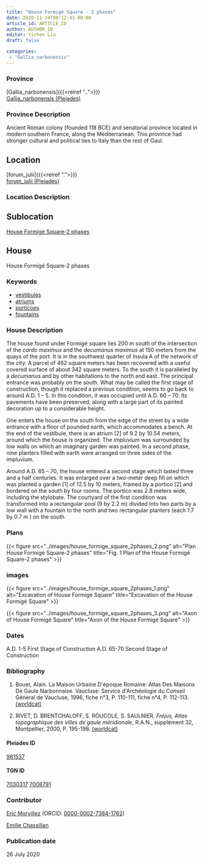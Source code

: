```yaml
---
title: "House Formigé Square - 2 phases"
date: 2020-11-14T00:12:43-00:00
article_id: ARTICLE_ID
author: AUTHOR_ID
editor: Yichen Liu
draft: false

categories:
 - "Gallia_narbonensis"
---
```


### Province

[Gallia_narbonensis]({{<relref "..">}}) \
[Gallia_narbonensis (Pleiades)](https://pleiades.stoa.org/places/981537)

### Province Description

Ancient Roman colony (founded 118 BCE) and senatorial province located in modern southern France, along the Mediterranean. This province had stronger cultural and political ties to Italy than the rest of Gaul.

## Location

[forum_julii]({{<relref ".">}}) \
[forum_julii (Pleiades)](https://pleiades.stoa.org/places/307416064)

### Location Description

<!--### Location Description-->

<!-- LEAVE THIS BLANK FOR NOW -->

## Sublocation

[House Formigé Square-2 phases](#)

<!--### Sublocation Description-->

<!-- DESCRIPTION -->

## House

House Formigé Square-2 phases



### Keywords
- [vestibules](http://vocab.getty.edu/page/aat/300083076)
- [atriums](http://vocab.getty.edu/page/aat/300004097)
- [porticoes](http://vocab.getty.edu/page/aat/300004145)
- [fountains](http://vocab.getty.edu/page/aat/300006179)


### House Description

The house found under Formigé square lies 200 m south of the intersection of the *cardo maximus* and the *decumanus maximus* at 150 meters from the quays of the port.  It is in the southwest quarter of  Insula A of the network of the city.  A parcel of 462 square meters has been recovered with a useful covered surface of about 342 square meters.  To the south it is paralleled by a *decumanus* and by other habitations to the north and east.  The principal entrance was probably on the south.  What may be called the first stage of construction, though it replaced a previous condition, seems to go back to around A.D. 1 – 5.  In this condition, it was occupied until A.D. 60 – 70.  Its pavements have been preserved, along with a large part of its painted decoration up to a considerable height.

One enters the house on the south from the edge of the street by a wide entrance with a floor of pounded earth, which accommodates a bench.  At the end of the vestibule, there is an atrium [2] of 9.2 by 10.54 meters, around which the house is organized.  The *impluvium* was surrounded by low walls on which an imaginary garden was painted.  In a second phase, nine planters filled with earth were arranged on three sides of the impluvium.

Around A.D. 65 – 70, the house entered a second stage which lasted three and a half centuries.  It was enlarged over a two-meter deep fill on which was planted a garden [1] of 12.5 by 10 meters, framed by a portico [2] and bordered on the south by four rooms.  The portico was 2.8 meters wide, including the stylobate.  The courtyard of the first condition was transformed into a rectangular pool (9 by 2.2 m) divided into two parts by a low wall with a fountain to the north and two rectangular planters (each 1.7 by 0.7 m ) on the south.





### Plans


{{< figure src="../images/house_formige_square_2phases_2.png" alt="Plan House Formigé Square-2 phases" title="Fig. 1 Plan of the House Formigé Square-2 phases" >}}

### images

{{< figure src="../images/house_formige_square_2phases_1.png" alt="Excavation of House Formigé Square" title="Excavation of the House Formigé Square" >}}

{{< figure src="../images/house_formige_square_2phases_3.png" alt="Axon of House Formigé Square" title="Axon of the House Formigé Square" >}}

### Dates
A.D. 1-5 First Stage of Construction
A.D. 65-70 Second Stage of Construction


### Bibliography

1. Bouet, Alain. La Maison Urbaine D'époque Romaine: Atlas Des Maisons De Gaule Narbonnaise. Vaucluse: Service d'Archéologie du Conseil Général de Vaucluse, 1996, fiche n°3, P. 110-111,  fiche  n°4, P. 112-113. [(worldcat)](http://www.worldcat.org/oclc/919659882)

2. RIVET,  D.  BRENTCHALOFF,  S.  ROUCOLE,  S.  SAULNIER,  *Fréjus,  Atlas topographique  des  villes  de  gaule  méridionale*,  R.A.N.,  supplément  32,  Montpellier,  2000,  P. 195-198. [(worldcat)](http://www.worldcat.org/oclc/491603596)



#### Pleiades ID

[981537](https://pleiades.stoa.org/places/981537)

#### TGN ID

[7030317](http://vocab.getty.edu/page/tgn/7030317)
[7008791](http://vocab.getty.edu/page/tgn/7008791)

### Contributor

[Eric Morvillez](link) (ORCID: [0000-0002-7384-1762](https://orcid.org/0000-0002-7384-1762))

[Emilie Chassillan](link)
### Publication date

26 July 2020

<!--### Related articles-->

<!-- Links to other related articles. Leave blank for now -->
